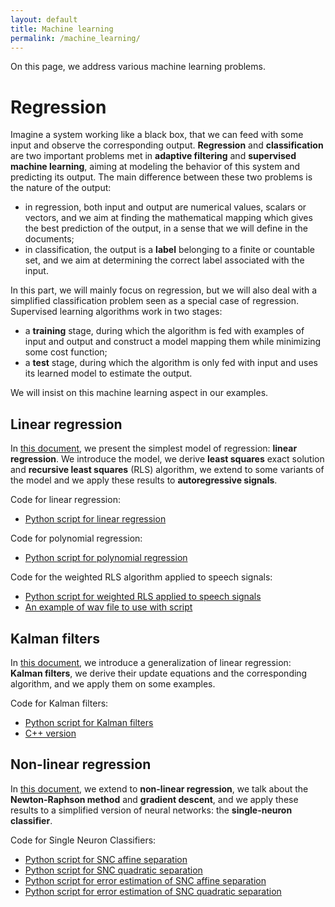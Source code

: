 ```yaml
---
layout: default
title: Machine learning
permalink: /machine_learning/
---
```


On this page, we address various machine learning problems.

# Regression

Imagine a system working like a black box,
that we can feed with some input and observe the corresponding output.
**Regression** and **classification** are two important problems
met in **adaptive filtering** and **supervised machine learning**,
aiming at modeling the behavior of this system and predicting its output.
The main difference between these two problems is the nature of the output:
* in regression, both input and output are numerical values,
scalars or vectors, and we aim at finding the mathematical mapping
which gives the best prediction of the output,
in a sense that we will define in the documents;
* in classification, the output is a **label** belonging to a finite or countable set,
and we aim at determining the correct label associated with the input.

In this part, we will mainly focus on regression, but we will also deal with a simplified classification problem
seen as a special case of regression. Supervised learning algorithms work in two stages:
* a **training** stage, during which the algorithm is fed with examples of input and output
and construct a model mapping them while minimizing some cost function;
* a **test** stage, during which the algorithm is only fed with input
and uses its learned model to estimate the output.

We will insist on this machine learning aspect in our examples. 

## Linear regression

In [this document](/machine_learning/pdfs/LinearRegression.pdf),
we present the simplest model of regression: **linear regression**.
We introduce the model, we derive **least squares** exact solution and **recursive least squares** (RLS) algorithm,
we extend to some variants of the model and we apply these results to **autoregressive signals**.

Code for linear regression:
* <a href="python_RLS" class="image fit">Python script for linear regression</a>

Code for polynomial regression:
* <a href="python_polynomial_regression" class="image fit">Python script for polynomial regression</a>

Code for the weighted RLS algorithm applied to speech signals:
* <a href="python_weighted_RLS" class="image fit">Python script for weighted RLS applied to speech signals</a>
* <a href="https://grfreche.github.io/sources/linear_regression/hello.wav" class="image fit">An example of wav file to use with script</a>

## Kalman filters

In [this document](/machine_learning/pdfs/KalmanFilters.pdf),
we introduce a generalization of linear regression: **Kalman filters**,
we derive their update equations and the corresponding algorithm, and we apply them on some examples.

Code for Kalman filters:
* <a href="python_kalman" class="image fit">Python script for Kalman filters</a>
* <a href="cpp_kalman" class="image fit">C++ version</a>

## Non-linear regression

In [this document](/machine_learning/pdfs/NonLinearRegression.pdf),
we extend to **non-linear regression**, we talk about the **Newton-Raphson method** and **gradient descent**,
and we apply these results to a simplified version of neural networks: the **single-neuron classifier**.

Code for Single Neuron Classifiers:
* <a href="python_SNC_affine" class="image fit">Python script for SNC affine separation</a>
* <a href="python_SNC_quadratic" class="image fit">Python script for SNC quadratic separation</a>
* <a href="python_SNC_affine_error" class="image fit">Python script for error estimation of SNC affine separation</a>
* <a href="python_SNC_quadratic_error" class="image fit">Python script for error estimation of SNC quadratic separation</a>

[jekyll-organization]: https://github.com/jekyll
